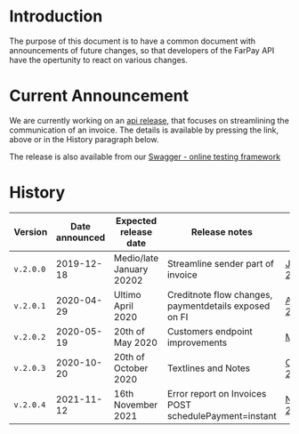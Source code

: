 # Introduction
The purpose of this document is to have a common document with announcements of future changes, so that developers of the FarPay API have the opertunity to react on various changes.

# Current Announcement
We are currently working on an [api release](API-Release-v2-2020-01-001.md), that focuses on streamlining the communication of an invoice. The details is available by pressing the link, above or in the History paragraph below.

The release is also available from our [Swagger - online testing framework](https://api.farpay.io/)

# History
Version     | Date announced | Expected release date       | Release notes | Link
------------|----------------|-----------------------------|---------------|-----
`v.2.0.0`   | 2019-12-18     |  Medio/late January 20202   | Streamline sender part of invoice | [Januar 2020](API-Release-v2-2020-01-001.md)
`v.2.0.1`   | 2020-04-29     |  Ultimo April 2020          | Creditnote flow changes, paymentdetails exposed on FI | [April 2020](API-Release-v2-2020-04-001.md)
`v.2.0.2`   | 2020-05-19     |  20th of May 2020           | Customers endpoint improvements | [May 2020](API-Release-V2-2020-05-19-001.md)
`v.2.0.3`   | 2020-10-20     |  20th of October 2020       | Textlines and Notes | [October 2020](API-Release-v2-2020-10-001.md)
`v.2.0.4`   | 2021-11-12     |  16th November 2021         | Error report on Invoices POST schedulePayment=instant | [November 2021](API-Release-v2-2021-11-001.md)
